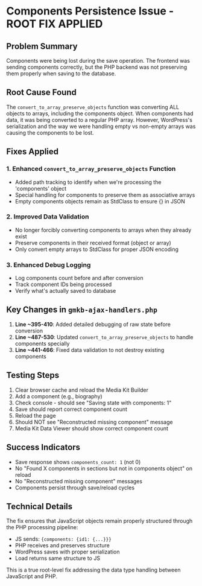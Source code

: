 # Components Persistence Issue - ROOT FIX APPLIED

## Problem Summary
Components were being lost during the save operation. The frontend was sending components correctly, but the PHP backend was not preserving them properly when saving to the database.

## Root Cause Found
The `convert_to_array_preserve_objects` function was converting ALL objects to arrays, including the components object. When components had data, it was being converted to a regular PHP array. However, WordPress's serialization and the way we were handling empty vs non-empty arrays was causing the components to be lost.

## Fixes Applied

### 1. Enhanced `convert_to_array_preserve_objects` Function
- Added path tracking to identify when we're processing the 'components' object
- Special handling for components to preserve them as associative arrays
- Empty components objects remain as StdClass to ensure {} in JSON

### 2. Improved Data Validation
- No longer forcibly converting components to arrays when they already exist
- Preserve components in their received format (object or array)
- Only convert empty arrays to StdClass for proper JSON encoding

### 3. Enhanced Debug Logging
- Log components count before and after conversion
- Track component IDs being processed
- Verify what's actually saved to database

## Key Changes in `gmkb-ajax-handlers.php`

1. **Line ~395-410**: Added detailed debugging of raw state before conversion
2. **Line ~487-530**: Updated `convert_to_array_preserve_objects` to handle components specially
3. **Line ~441-466**: Fixed data validation to not destroy existing components

## Testing Steps
1. Clear browser cache and reload the Media Kit Builder
2. Add a component (e.g., biography)
3. Check console - should see "Saving state with components: 1"
4. Save should report correct component count
5. Reload the page
6. Should NOT see "Reconstructed missing component" message
7. Media Kit Data Viewer should show correct component count

## Success Indicators
- Save response shows `components_count: 1` (not 0)
- No "Found X components in sections but not in components object" on reload
- No "Reconstructed missing component" messages
- Components persist through save/reload cycles

## Technical Details
The fix ensures that JavaScript objects remain properly structured through the PHP processing pipeline:
- JS sends: `{components: {id1: {...}}}`
- PHP receives and preserves structure
- WordPress saves with proper serialization
- Load returns same structure to JS

This is a true root-level fix addressing the data type handling between JavaScript and PHP.
